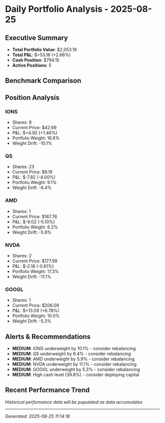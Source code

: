 # Daily Portfolio Analysis - 2025-08-25

## Executive Summary
- **Total Portfolio Value**: $2,053.18
- **Total P&L**: $+53.18 (+2.66%)
- **Cash Position**: $794.15
- **Active Positions**: 5

## Benchmark Comparison

## Position Analysis
### IONS
- Shares: 8
- Current Price: $42.69
- P&L: $+4.92 (+1.46%)
- Portfolio Weight: 16.6%
- Weight Drift: -10.1%

### QS
- Shares: 23
- Current Price: $8.16
- P&L: $-7.82 (-4.00%)
- Portfolio Weight: 9.1%
- Weight Drift: -6.4%

### AMD
- Shares: 1
- Current Price: $167.76
- P&L: $-9.02 (-5.10%)
- Portfolio Weight: 8.2%
- Weight Drift: -5.9%

### NVDA
- Shares: 2
- Current Price: $177.99
- P&L: $-2.18 (-0.61%)
- Portfolio Weight: 17.3%
- Weight Drift: -11.1%

### GOOGL
- Shares: 1
- Current Price: $206.09
- P&L: $+13.09 (+6.78%)
- Portfolio Weight: 10.0%
- Weight Drift: -5.3%

## Alerts & Recommendations
- **MEDIUM**: IONS underweight by 10.1% - consider rebalancing
- **MEDIUM**: QS underweight by 6.4% - consider rebalancing
- **MEDIUM**: AMD underweight by 5.9% - consider rebalancing
- **MEDIUM**: NVDA underweight by 11.1% - consider rebalancing
- **MEDIUM**: GOOGL underweight by 5.3% - consider rebalancing
- **MEDIUM**: High cash level (39.8%) - consider deploying capital

## Recent Performance Trend
*Historical performance data will be populated as data accumulates*

---
*Generated: 2025-08-25 11:14:16*
